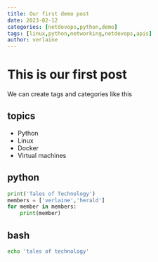```yaml
---
title: Our first demo post
date: 2023-02-12 
categories: [netdevops,python,demo]
tags: [linux,python,networking,netdevops,apis]
author: verlaine
---
```


# This is our first post

We can create tags and categories like this

## topics

- Python
- Linux
- Docker
- Virtual machines

## python

```python
print('Tales of Technology')
members = ['verlaine','herald']
for member in members:
    print(member)
```
## bash

```bash
echo 'tales of technology'
```
